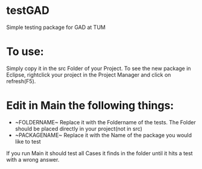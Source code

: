 # testGAD
Simple testing package for GAD at TUM

# To use:

Simply copy it in the src Folder of your Project. To see the new package in Eclipse, rightclick your project in the Project Manager and click on refresh(F5).

# Edit in Main the following things: 
* ~FOLDERNAME~    Replace it with the Foldername of the tests. The Folder should be placed directly in your project(not in src)
* ~PACKAGENAME~   Replace it with the Name of the package you would like to test


If you run Main it should test all Cases it finds in the folder until it hits a test with a wrong answer.
